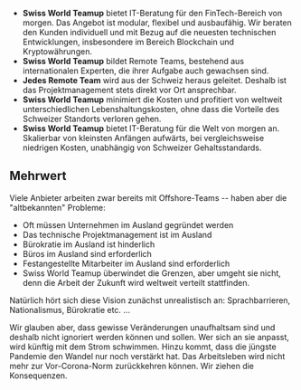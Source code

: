 - **Swiss World Teamup** bietet IT-Beratung für den FinTech-Bereich von morgen. Das Angebot ist modular, flexibel und
  ausbaufähig. Wir beraten den Kunden individuell und mit Bezug auf die neuesten technischen Entwicklungen, insbesondere
  im Bereich Blockchain und Kryptowährungen.
- **Swiss World Teamup** bildet Remote Teams, bestehend aus internationalen Experten, die ihrer Aufgabe auch gewachsen
  sind.
- **Jedes Remote Team** wird aus der Schweiz heraus geleitet. Deshalb ist das Projektmanagement stets direkt vor Ort
  ansprechbar.
- **Swiss World Teamup** minimiert die Kosten und profitiert von weltweit unterschiedlichen Lebenshaltungskosten, ohne
  dass die Vorteile des Schweizer Standorts verloren gehen.
- **Swiss World Teamup** bietet IT-Beratung für die Welt von morgen an. Skalierbar von kleinsten Anfängen aufwärts, bei
  vergleichsweise niedrigen Kosten, unabhängig von Schweizer Gehaltsstandards.

## Mehrwert ##

Viele Anbieter arbeiten zwar bereits mit Offshore-Teams -- haben aber die "altbekannten" Probleme:

- Oft müssen Unternehmen im Ausland gegründet werden
- Das technische Projektmanagement ist im Ausland
- Bürokratie im Ausland ist hinderlich
- Büros im Ausland sind erforderlich
- Festangestellte Mitarbeiter im Ausland sind erforderlich
- Swiss World Teamup überwindet die Grenzen, aber umgeht sie nicht, denn die Arbeit der Zukunft wird weltweit verteilt
  stattfinden.

Natürlich hört sich diese Vision zunächst unrealistisch an: Sprachbarrieren, Nationalismus, Bürokratie etc. ...

Wir glauben aber, dass gewisse Veränderungen unaufhaltsam sind und deshalb nicht ignoriert werden können und sollen. Wer
sich an sie anpasst, wird künftig mit dem Strom schwimmen. Hinzu kommt, dass die jüngste Pandemie den Wandel nur noch
verstärkt hat. Das Arbeitsleben wird nicht mehr zur Vor-Corona-Norm zurückkehren können. Wir ziehen die Konsequenzen.

